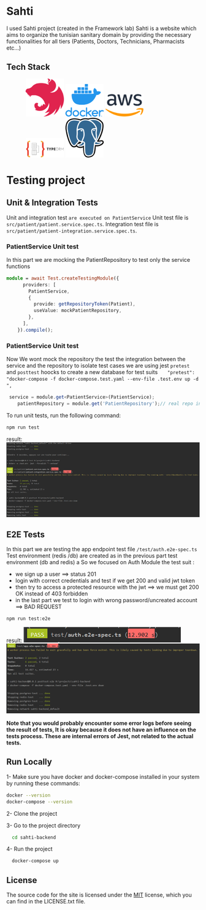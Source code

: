 # Sahti
I used Sahti project (created in the Framework lab)
Sahti is a website which aims to organize the tunisian sanitary domain by providing the necessary functionalities for all tiers (Patients, Doctors, Technicians,
Pharmacists
etc...)

## Tech Stack

<div style="width:80%; margin:0 auto;">
  <img src="./readme_assets/nestjs.svg" width=100>

  <img src="./readme_assets/docker.png" width=100>
  <img src="./readme_assets/aws.png" width=100>
  <img src="./readme_assets/typeorm.png" width=100>
  <img src="./readme_assets/postgres.png" width=100>
</div>

# Testing project


## Unit & Integration Tests
Unit and integration test `are executed on PatientService`
Unit test file is `src/patient/patient.service.spec.ts`.
Integration test file is `src/patient/patient-integration.service.spec.ts`.

### PatientService Unit test
In this part we are mocking the PatientRepository to test only the service functions
```typescript
module = await Test.createTestingModule({
      providers: [
        PatientService,
        {
          provide: getRepositoryToken(Patient),
          useValue: mockPatientRepository,
        },
      ],
    }).compile();
```

### PatientService Unit test
Now We wont mock the repository the test the integration between the service and the repository
to isolate test cases
we are using jest `pretest` and `posttest` hoocks to create a new database for test suits
`    "pretest": "docker-compose -f docker-compose.test.yaml --env-file .test.env up -d ",
`

```typescript
 service = module.get<PatientService>(PatientService);
    patientRepository = module.get('PatientRepository');// real repo instance
```


To run unit tests, run the following command:

```bash
npm run test
```

result:
<img src="./readme_assets/unit-int.PNG">

## E2E Tests

In this part we are testing the app endpoint 
test file `/test/auth.e2e-spec.ts`
Test environment (redis /db) are created as in the previous part test environment (db and redis) a
So we focused on Auth Module
the test suit :
- we sign up a user ==> status 201
- login with correct credentials and test if we get 200 and valid jwt token
- then try to access a protected resource with the jwt ==> we must get 200 OK instead of 403 forbidden
- in the last part we test to login with wrong password/uncreated account ==> BAD REQUEST
```bash
npm run test:e2e
```

result:
<img src="./readme_assets/e2e2.PNG">
<img src="./readme_assets/e2e1.PNG">


**Note that you would probably encounter some error logs before seeing the result of tests, It is okay because it does not have an influence on the tests process. These are internal errors of Jest, not related to the actual tests.**
## Run Locally

1- Make sure you have docker and docker-compose installed in your system by running these commands:
```bash
docker --version
docker-compose --version
```
2- Clone the project



3- Go to the project directory

```bash
  cd sahti-backend
```

4- Run the project

```bash
  docker-compose up
```
## License

The source code for the site is licensed under the [MIT](https://choosealicense.com/licenses/mit/) license, which you can find in the LICENSE.txt file. 
